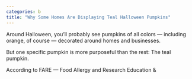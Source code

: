 ```yaml
---
categories: b
title: "Why Some Homes Are Displaying Teal Halloween Pumpkins"
---
```


Around Halloween, you&#8217;ll probably see pumpkins of all colors &#8212; including orange, of course &#8212; decorated around homes and businesses. 



But one specific pumpkin is more purposeful than the rest: The teal pumpkin. 



According to FARE  &#8212; Food Allergy and Research Education &
